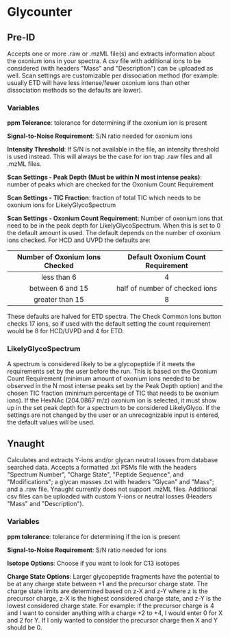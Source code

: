 # Glycounter
## Pre-ID
Accepts one or more .raw or .mzML file(s) and extracts information about the oxonium ions in your spectra. A csv file with additional ions to be considered (with headers "Mass" and "Description") can be uploaded as well.
Scan settings are customizable per dissociation method (for example: usually ETD will have less intense/fewer oxonium ions than other dissociation methods so the defaults are lower).
### Variables
**ppm Tolerance**: tolerance for determining if the oxonium ion is present

**Signal-to-Noise Requirement**: S/N ratio needed for oxonium ions

**Intensity Threshold**: If S/N is not available in the file, an intensity threshold is used instead. This will always be the case for ion trap .raw files and all .mzML files.

**Scan Settings - Peak Depth (Must be within N most intense peaks)**: number of peaks which are checked for the Oxonium Count Requirement

**Scan Settings - TIC Fraction**: fraction of total TIC which needs to be oxonium ions for LikelyGlycoSpectrum

**Scan Settings - Oxonium Count Requirement**: Number of oxonium ions that need to be in the peak depth for LikelyGlycoSpectrum. When this is set to 0 the default amount is used. The default depends on the number of oxonium ions checked. For HCD and UVPD the defaults are: 

| Number of Oxonium Ions Checked | Default Oxonium Count Requirement| 
|:------------------------------:|:--------------------------------:|
| less than 6                    | 4                                |
| between 6 and 15               | half of number of checked ions   |
| greater than 15                | 8                                |

These defaults are halved for ETD spectra. The Check Common Ions button checks 17 ions, so if used with the default setting the count requirement would be 8 for HCD/UVPD and 4 for ETD.

### LikelyGlycoSpectrum
A spectrum is considered likely to be a glycopeptide if it meets the requirements set by the user before the run. This is based on the Oxonium Count Requirement (minimum amount of oxonium ions needed to be observed in the N most intense peaks set by the Peak Depth option) and the chosen TIC fraction (minimum percentage of TIC that needs to be oxonium ions).
If the HexNAc (204.0867 m/z) oxonium ion is selected, it must show up in the set peak depth for a spectrum to be considered LikelyGlyco.
If the settings are not changed by the user or an unrecognizable input is entered, the default values will be used.

## Ynaught
Calculates and extracts Y-ions and/or glycan neutral losses from database searched data. Accepts a formatted .txt PSMs file with the headers "Spectrum Number", "Charge State", "Peptide Sequence", and "Modifications"; a glycan masses .txt with headers "Glycan" and "Mass"; and a .raw file. Ynaught currently does not support .mzML files. 
Additional csv files can be uploaded with custom Y-ions or neutral losses (Headers "Mass" and "Description").

### Variables
**ppm tolerance**: tolerance for determining if the ion is present

**Signal-to-Noise Requirement**: S/N ratio needed for ions

**Isotope Options**: Choose if you want to look for C13 isotopes

**Charge State Options**: Larger glycopeptide fragments have the potential to be at any charge state between +1 and the precursor charge state. The charge state limits are determined based on z-X and z-Y where z is the precursor charge, z-X is the highest considered charge state, and z-Y is the lowest considered charge state.
For example: if the precursor charge is 4 and I want to consider anything with a charge +2 to +4, I would enter 0 for X and 2 for Y. If I only wanted to consider the precursor charge then X and Y should be 0.
